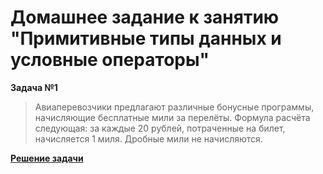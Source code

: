 # Домашнее задание к занятию "Примитивные типы данных и условные операторы"

**Задача №1**

>Авиаперевозчики предлагают различные бонусные программы, начисляющие бесплатные мили за перелёты. Формула расчёта следующая: за каждые 20 рублей, потраченные на билет, начисляется 1 миля. Дробные мили не начисляются.

[**Решение задачи**](https://github.com/Kozyavin/HomeStudyJava_HW_2_1/blob/main/src/Main.java)
